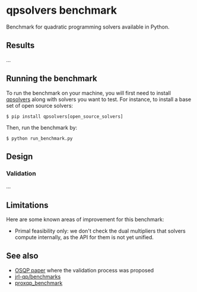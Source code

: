 # qpsolvers benchmark

Benchmark for quadratic programming solvers available in Python.

## Results

...


## Running the benchmark

To run the benchmark on your machine, you will first need to install [qpsolvers](https://github.com/stephane-caron/qpsolvers) along with solvers you want to test. For instance, to install a base set of open source solvers:

```console
$ pip install qpsolvers[open_source_solvers]
```

Then, run the benchmark by:

```console
$ python run_benchmark.py
```

## Design

### Validation

...

## Limitations

Here are some known areas of improvement for this benchmark:

- Primal feasibility only: we don't check the dual multipliers that solvers compute internally, as the API for them is not yet unified.

## See also

- [OSQP paper](https://arxiv.org/pdf/1711.08013.pdf) where the validation process was proposed
- [jrl-qp/benchmarks](https://github.com/jrl-umi3218/jrl-qp/tree/master/benchmarks)
- [proxqp\_benchmark](https://github.com/Simple-Robotics/proxqp_benchmark)
